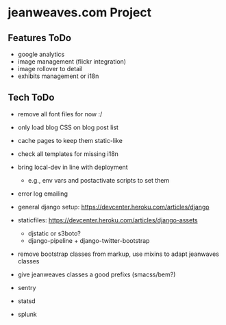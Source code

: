 # jeanweaves.com Project

## Features ToDo

* google analytics
* image management (flickr integration)
* image rollover to detail
* exhibits management or i18n

## Tech ToDo

* remove all font files for now :/
* only load blog CSS on blog post list
* cache pages to keep them static-like
* check all templates for missing i18n
* bring local-dev in line with deployment
  * e.g., env vars and postactivate scripts to set them
* error log emailing

* general django setup: https://devcenter.heroku.com/articles/django
* staticfiles: https://devcenter.heroku.com/articles/django-assets
  * djstatic or s3boto?
  * django-pipeline + django-twitter-bootstrap
* remove bootstrap classes from markup, use mixins to adapt jeanwaves classes
* give jeanweaves classes a good prefixs (smacss/bem?)
* sentry
* statsd
* splunk
